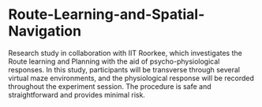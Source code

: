 # Route-Learning-and-Spatial-Navigation
Research study in collaboration with IIT Roorkee, which investigates the Route learning and Planning with the aid of psycho-physiological responses. In this study, participants will be
transverse through several virtual maze environments, and the
physiological response will be recorded throughout the
experiment session. The procedure is safe and straightforward and
provides minimal risk.
